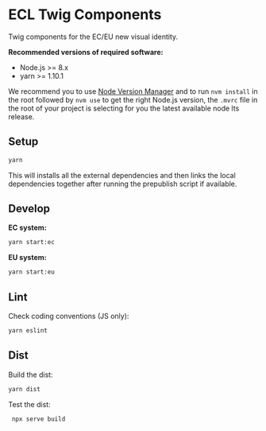 # ECL Twig Components

Twig components for the EC/EU new visual identity.

**Recommended versions of required software:**

- Node.js >= 8.x
- yarn >= 1.10.1

We recommend you to use [Node Version Manager](https://github.com/creationix/nvm) and to run `nvm install` in the root followed by `nvm use` to get the right Node.js version, the `.mvrc` file in the root of your project is selecting for you the latest available node lts release.

## Setup

```bash
yarn
```

This will installs all the external dependencies and then links the local dependencies together after running the prepublish script if available.

## Develop

**EC system:**

```bash
yarn start:ec
```

**EU system:**

```bash
yarn start:eu
```

## Lint

Check coding conventions (JS only):

```bash
yarn eslint
```

## Dist

Build the dist:

```bash
yarn dist
```

Test the dist:

```bash
 npx serve build
```
